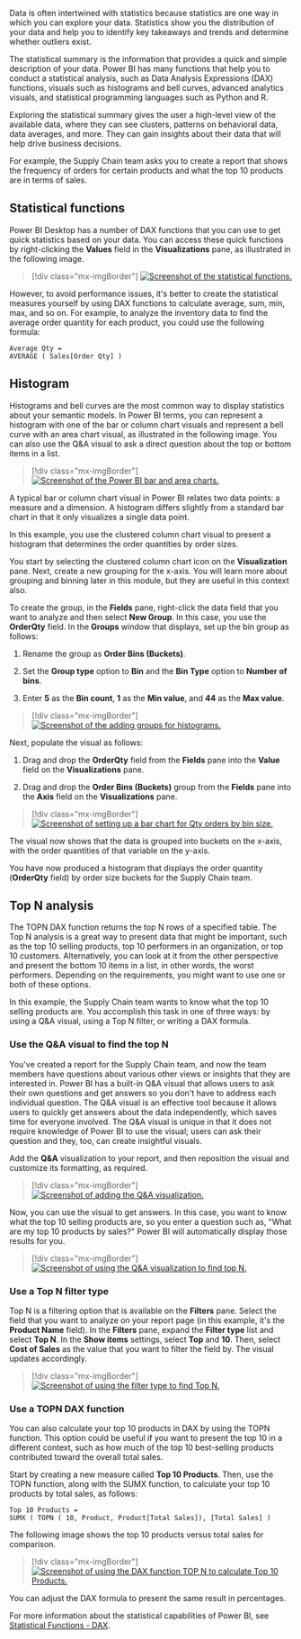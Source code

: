 Data is often intertwined with statistics because statistics are one way in which you can explore your data. Statistics show you the distribution of your data and help you to identify key takeaways and trends and determine whether outliers exist.

The statistical summary is the information that provides a quick and simple description of your data. Power BI has many functions that help you to conduct a statistical analysis, such as Data Analysis Expressions (DAX) functions, visuals such as histograms and bell curves, advanced analytics visuals, and statistical programming languages such as Python and R.

Exploring the statistical summary gives the user a high-level view of the available data, where they can see clusters, patterns on behavioral data, data averages, and more. They can gain insights about their data that will help drive business decisions.

For example, the Supply Chain team asks you to create a report that shows the frequency of orders for certain products and what the top 10 products are in terms of sales.

## Statistical functions

Power BI Desktop has a number of DAX functions that you can use to get quick statistics based on your data. You can access these quick functions by right-clicking the **Values** field in the **Visualizations** pane, as illustrated in the following image.

> [!div class="mx-imgBorder"]
> [![Screenshot of the statistical functions.](../media/2-statistical-functions-ssm.png)](../media/2-statistical-functions-ssm.png#lightbox)

However, to avoid performance issues, it's better to create the statistical measures yourself by using DAX functions to calculate average, sum, min, max, and so on. For example, to analyze the inventory data to find the average order quantity for each product, you could use the following formula:

```dax
Average Qty =
AVERAGE ( Sales[Order Qty] )
```

## Histogram

Histograms and bell curves are the most common way to display statistics about your semantic models. In Power BI terms, you can represent a histogram with one of the bar or column chart visuals and represent a bell curve with an area chart visual, as illustrated in the following image. You can also use the Q&A visual to ask a direct question about the top or bottom items in a list.

> [!div class="mx-imgBorder"]
> [![Screenshot of the Power BI bar and area charts.](../media/2-bar-area-charts-ss.png)](../media/2-bar-area-charts-ss.png#lightbox)

A typical bar or column chart visual in Power BI relates two data points: a measure and a dimension. A histogram differs slightly from a standard bar chart in that it only visualizes a single data point.

In this example, you use the clustered column chart visual to present a histogram that determines the order quantities by order sizes.

You start by selecting the clustered column chart icon on the **Visualization** pane. Next, create a new grouping for the x-axis. You will learn more about grouping and binning later in this module, but they are useful in this context also.

To create the group, in the **Fields** pane, right-click the data field that you want to analyze and then select **New Group**. In this case, you use the **OrderQty** field. In the **Groups** window that displays, set up the bin group as follows:

1. Rename the group as **Order Bins (Buckets)**.

2. Set the **Group type** option to **Bin** and the **Bin Type** option to **Number of bins**.

3. Enter **5** as the **Bin count**, **1** as the **Min value**, and **44** as the **Max value**.

> [!div class="mx-imgBorder"]
> [![Screenshot of the adding groups for histograms.](../media/2-add-group-histogram-ss.png)](../media/2-add-group-histogram-ss.png#lightbox)

Next, populate the visual as follows:

1. Drag and drop the **OrderQty** field from the **Fields** pane into the **Value** field on the **Visualizations** pane.

2. Drag and drop the **Order Bins (Buckets)** group from the **Fields** pane into the **Axis** field on the **Visualizations** pane.

> [!div class="mx-imgBorder"]
> [![Screenshot of setting up a bar chart for Qty orders by bin size.](../media/2-set-up-histogram-ssm.png)](../media/2-set-up-histogram-ssm.png#lightbox)

The visual now shows that the data is grouped into buckets on the x-axis, with the order quantities of that variable on the y-axis.

You have now produced a histogram that displays the order quantity (**OrderQty** field) by order size buckets for the Supply Chain team.

## Top N analysis

The TOPN DAX function returns the top N rows of a specified table. The Top N analysis is a great way to present data that might be important, such as the top 10 selling products, top 10 performers in an organization, or top 10 customers. Alternatively, you can look at it from the other perspective and present the bottom 10 items in a list, in other words, the worst performers. Depending on the requirements, you might want to use one or both of these options.

In this example, the Supply Chain team wants to know what the top 10 selling products are. You accomplish this task in one of three ways: by using a Q&A visual, using a Top N filter, or writing a DAX formula.

### Use the Q&A visual to find the top N

You've created a report for the Supply Chain team, and now the team members have questions about various other views or insights that they are interested in. Power BI has a built-in Q&A visual that allows users to ask their own questions and get answers so you don't have to address each individual question. The Q&A visual is an effective tool because it allows users to quickly get answers about the data independently, which saves time for everyone involved. The Q&A visual is unique in that it does not require knowledge of Power BI to use the visual; users can ask their question and they, too, can create insightful visuals.

Add the **Q&A** visualization to your report, and then reposition the visual and customize its formatting, as required.

> [!div class="mx-imgBorder"]
> [![Screenshot of adding the Q&A visualization.](../media/2-add-question-answer-visual-ssm.png)](../media/2-add-question-answer-visual-ssm.png#lightbox)

Now, you can use the visual to get answers. In this case, you want to know what the top 10 selling products are, so you enter a question such as, "What are my top 10 products by sales?" Power BI will automatically display those results for you.

> [!div class="mx-imgBorder"]
> [![Screenshot of using the Q&A visualization to find top N.](../media/2-use-question-answer-find-top-n-ss.png)](../media/2-use-question-answer-find-top-n-ss.png#lightbox)

### Use a Top N filter type

Top N is a filtering option that is available on the **Filters** pane. Select the field that you want to analyze on your report page (in this example, it's the **Product Name** field). In the **Filters** pane, expand the **Filter type** list and select **Top N**. In the **Show items** settings, select **Top** and **10**. Then, select **Cost of Sales** as the value that you want to filter the field by. The visual updates accordingly.

> [!div class="mx-imgBorder"]
> [![Screenshot of using the filter type to find Top N.](../media/2-use-filter-find-top-n-ssm.png)](../media/2-use-filter-find-top-n-ssm.png#lightbox)

### Use a TOPN DAX function

You can also calculate your top 10 products in DAX by using the TOPN function. This option could be useful if you want to present the top 10 in a different context, such as how much of the top 10 best-selling products contributed toward the overall total sales.

Start by creating a new measure called **Top 10 Products**. Then, use the TOPN function, along with the SUMX function, to calculate your top 10 products by total sales, as follows:

```dax
Top 10 Products =
SUMX ( TOPN ( 10, Product, Product[Total Sales]), [Total Sales] )
```

The following image shows the top 10 products versus total sales for comparison.

> [!div class="mx-imgBorder"]
> [![Screenshot of using the DAX function TOP N to calculate Top 10 Products.](../media/2-use-dax-function-calculate-top-n-ss.png)](../media/2-use-dax-function-calculate-top-n-ss.png#lightbox)

You can adjust the DAX formula to present the same result in percentages.

For more information about the statistical capabilities of Power BI, see [Statistical Functions - DAX](/dax/statistical-functions-dax/?azure-portal=true).

